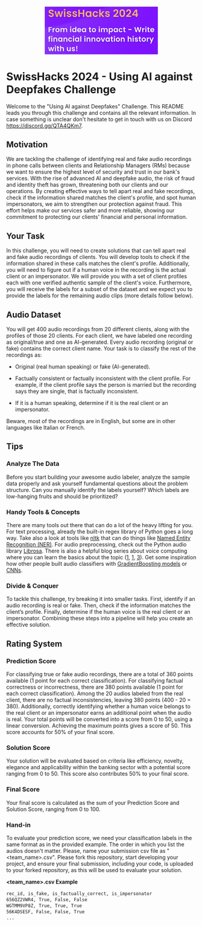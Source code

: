 <p align="center">
  <img src="./swisshacks-logo.png" width="300">
</p>

# SwissHacks 2024 - Using AI against Deepfakes Challenge
Welcome to the "Using AI against Deepfakes" Challenge. This README leads you through this challenge and contains all the relevant information. In case something is unclear don't hesitate to get in touch with us on Discord https://discord.gg/QTA4QKm7.

## Motivation
We are tackling the challenge of identifying real and fake audio recordings in phone calls between clients and Relationship Managers (RMs) because we want to ensure the highest level of security and trust in our bank's services. With the rise of advanced AI and deepfake audio, the risk of fraud and identity theft has grown, threatening both our clients and our operations. By creating effective ways to tell apart real and fake recordings, check if the information shared matches the client's profile, and spot human impersonators, we aim to strengthen our protection against fraud. This effort helps make our services safer and more reliable, showing our commitment to protecting our clients' financial and personal information.

## Your Task
In this challenge, you will need to create solutions that can tell apart real and fake audio recordings of clients. You will develop tools to check if the information shared in these calls matches the client's profile. Additionally, you will need to figure out if a human voice in the recording is the actual client or an impersonator. We will provide you with a set of client profiles each with one verified authentic sample of the client's voice. Furthermore, you will receive the labels for a subset of the dataset and we expect you to provide the labels for the remaining audio clips (more details follow below).

## Audio Dataset
You will get 400 audio recordings from 20 different clients, along with the profiles of those 20 clients. For each client, we have labeled one recording as original/true and one as AI-generated. Every audio recording (original or fake) contains the correct client name. Your task is to classify the rest of the recordings as:

- Original (real human speaking) or fake (AI-generated).

- Factually consistent or factually inconsistent with the client profile. For example, if the client profile says the person is married but the recording says they are single, that is factually inconsistent.

- If it is a human speaking, determine if it is the real client or an impersonator.

Beware, most of the recordings are in English, but some are in other languages like Italian or French.

## Tips
### Analyze The Data
Before you start building your awesome audio labeler, analyze the sample data properly and ask yourself fundamental questions about the problem structure. Can you manually identify the labels yourself? Which labels are low-hanging fruits and should be prioritized?

### Handy Tools & Concepts
There are many tools out there that can do a lot of the heavy lifting for you. For text processing, already the built-in regex library of Python goes a long way. Take also a look at tools like [nltk](https://www.nltk.org/) that can do things like [Named Entity Recognition (NER)](https://medium.com/mysuperai/what-is-named-entity-recognition-ner-and-how-can-i-use-it-2b68cf6f545d). For audio preprocessing, check out the Python audio library [Librosa](https://librosa.org/). There is also a helpful blog series about voice computing where you can learn the basics about the topic ([1](https://maelfabien.github.io/machinelearning/Speech8/), [1](https://maelfabien.github.io/machinelearning/Speech9/), [3](https://maelfabien.github.io/machinelearning/Speech10/)). Get some inspiration how other people built audio classifiers with [GradientBoosting models](https://www.geeksforgeeks.org/audio-classification-using-spectrograms/) or [CNNs](https://towardsdatascience.com/audio-deep-learning-made-simple-sound-classification-step-by-step-cebc936bbe5).

### Divide & Conquer
To tackle this challenge, try breaking it into smaller tasks. First, identify if an audio recording is real or fake. Then, check if the information matches the client’s profile. Finally, determine if the human voice is the real client or an impersonator. Combining these steps into a pipeline will help you create an effective solution.

## Rating System
### Prediction Score
For classifying true or fake audio recordings, there are a total of 360 points available (1 point for each correct classification).
For classifying factual correctness or incorrectness, there are 380 points available (1 point for each correct classification). Among the 20 audios labeled from the real client, there are no factual inconsistencies, leaving 380 points (400 - 20 = 380).
Additionally, correctly identifying whether a human voice belongs to the real client or an impersonator earns an additional point when the audio is real.
Your total points will be converted into a score from 0 to 50, using a linear conversion. Achieving the maximum points gives a score of 50. This score accounts for 50% of your final score.

### Solution Score
Your solution will be evaluated based on criteria like efficiency, novelty, elegance and applicability within the banking sector with a potential score ranging from 0 to 50.
This score also contributes 50% to your final score.

### Final Score
Your final score is calculated as the sum of your Prediction Score and Solution Score, ranging from 0 to 100.

### Hand-in
To evaluate your prediction score, we need your classification labels in the same format as in the provided example. The order in which you list the audios doesn't matter. Please, name your submission csv file as "<team_name>.csv". Please fork this repository, start developing your project, and ensure your final submission, including your code, is uploaded to your forked repository, as this will be used to evaluate your solution.


**<team_name>.csv Example**
```
rec_id, is_fake, is_factually_correct, is_impersonator
656QZ2VWR4, True, False, False
WGTMM9VP8Z, True, True, True
56K4DSESF, False, False, True
...
```
